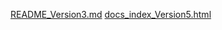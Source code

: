 [README_Version3.md](https://github.com/user-attachments/files/23214289/README_Version3.md)
[docs_index_Version5.html](https://github.com/user-attachments/files/23214290/docs_index_Version5.html)
